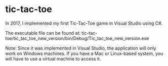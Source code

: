 # tic-tac-toe
In 2017, I implemented my first Tic-Tac-Toe game in Visual Studio using C#.


The executable file can be found at: tic-tac-toe/tic_tac_toe_new_version/bin/Debug/Tic_tac_toe_new_version.exe

Note: Since it was implemented in Visual Studio, the application will only work on Windows machines. If you have a Mac or Linux-based system, you will have to use a virtual machine to access it.
